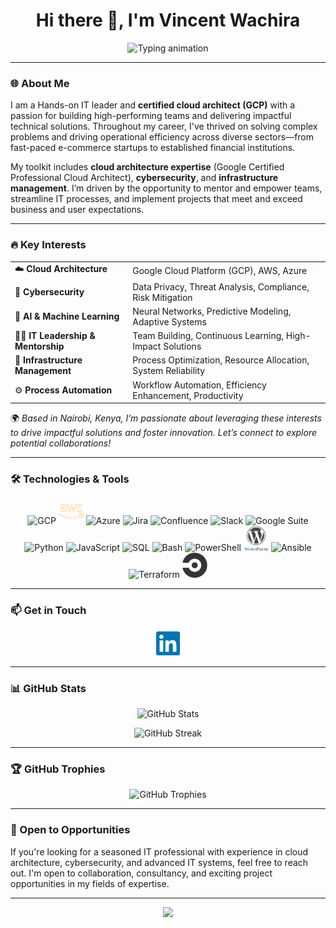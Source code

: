 <h1 align="center">Hi there 👋, I'm Vincent Wachira</h1>

<p align="center">
  <img src="https://readme-typing-svg.herokuapp.com?font=Roboto&size=25&color=3C76A1&center=true&vCenter=true&lines=Experienced+IT+Professional;Cloud+Architect+and+Consultant;CyberSecurity+Enthusiast;Process+Automation;CI-CD+Pipelines;" alt="Typing animation">
</p>

---

### 🌐 About Me

<p>
   I am a Hands-on IT leader and <strong>certified cloud architect (GCP)</strong> with a passion for building high-performing teams and delivering impactful technical solutions. Throughout my career, I've thrived on solving complex problems and driving operational efficiency across diverse sectors—from fast-paced e-commerce startups to established financial institutions.
</p>

<p>
   My toolkit includes <strong>cloud architecture expertise</strong> (Google Certified Professional Cloud Architect), <strong>cybersecurity</strong>, and <strong>infrastructure management</strong>. I’m driven by the opportunity to mentor and empower teams, streamline IT processes, and implement projects that meet and exceed business and user expectations.
</p>


---

### 🔥 Key Interests

<table>
   <tr>
      <td>☁️ <strong>Cloud Architecture</strong></td>
      <td>Google Cloud Platform (GCP), AWS, Azure</td>
   </tr>
   <tr>
      <td>🔐 <strong>Cybersecurity</strong></td>
      <td>Data Privacy, Threat Analysis, Compliance, Risk Mitigation</td>
   </tr>
   <tr>
      <td>🧠 <strong>AI & Machine Learning</strong></td>
      <td>Neural Networks, Predictive Modeling, Adaptive Systems</td>
   </tr>
   <tr>
      <td>👨‍💼 <strong>IT Leadership & Mentorship</strong></td>
      <td>Team Building, Continuous Learning, High-Impact Solutions</td>
   </tr>
   <tr>
      <td>🔧 <strong>Infrastructure Management</strong></td>
      <td>Process Optimization, Resource Allocation, System Reliability</td>
   </tr>
   <tr>
      <td>⚙️ <strong>Process Automation</strong></td>
      <td>Workflow Automation, Efficiency Enhancement, Productivity</td>
   </tr>
</table>

<p>🌍 <em>Based in Nairobi, Kenya, I’m passionate about leveraging these interests to drive impactful solutions and foster innovation. Let’s connect to explore potential collaborations!</em></p>


---

### 🛠️ Technologies & Tools

<p align="center">
  <!-- Cloud Providers -->
  <img src="https://cdn.jsdelivr.net/gh/devicons/devicon/icons/googlecloud/googlecloud-original.svg" alt="GCP" width="40" height="40"/>
  <img src="https://github.com/devicons/devicon/blob/v2.16.0/icons/amazonwebservices/amazonwebservices-line-wordmark.svg" alt="AWS" width="40" height="40"/>
  <img src="https://cdn.jsdelivr.net/gh/devicons/devicon/icons/azure/azure-original.svg" alt="Azure" width="40" height="40"/>
  
  <!-- Collaboration Tools -->
  <img src="https://cdn.jsdelivr.net/gh/devicons/devicon/icons/jira/jira-original.svg" alt="Jira" width="40" height="40"/>
  <img src="https://cdn.jsdelivr.net/gh/devicons/devicon/icons/confluence/confluence-original.svg" alt="Confluence" width="40" height="40"/>
  <img src="https://cdn.jsdelivr.net/gh/devicons/devicon/icons/slack/slack-original.svg" alt="Slack" width="40" height="40"/>
  
  <!-- Office Tools -->
  <img src="https://cdn.jsdelivr.net/gh/devicons/devicon/icons/google/google-original.svg" alt="Google Suite" width="40" height="40"/>

  <!-- Development Tools -->
  <img src="https://cdn.jsdelivr.net/gh/devicons/devicon/icons/python/python-original.svg" alt="Python" width="40" height="40"/>
  <img src="https://cdn.jsdelivr.net/gh/devicons/devicon/icons/javascript/javascript-original.svg" alt="JavaScript" width="40" height="40"/>
  <img src="https://cdn.jsdelivr.net/gh/devicons/devicon/icons/mysql/mysql-original.svg" alt="SQL" width="40" height="40"/>
  <img src="https://cdn.jsdelivr.net/gh/devicons/devicon/icons/bash/bash-original.svg" alt="Bash" width="40" height="40"/>
  <img src="https://cdn.jsdelivr.net/gh/devicons/devicon/icons/powershell/powershell-original.svg" alt="PowerShell" width="40" height="40"/>
  <img src="https://github.com/devicons/devicon/blob/v2.16.0/icons/wordpress/wordpress-original.svg" alt="Wordpress" width="40" height="40"/>

  <!-- Infrastructure & Automation -->
  <img src="https://cdn.jsdelivr.net/gh/devicons/devicon/icons/ansible/ansible-original.svg" alt="Ansible" width="40" height="40"/>
  <img src="https://cdn.jsdelivr.net/gh/devicons/devicon/icons/terraform/terraform-original.svg" alt="Terraform" width="40" height="40"/>
  <img src="https://github.com/devicons/devicon/blob/v2.16.0/icons/circleci/circleci-plain.svg" alt="CircleCI" width="40" height="40"/>
</p>


---

### 📫 Get in Touch

<p align="center">
  <a href="https://www.linkedin.com/in/vincentwachira/" target="_blank"><img src="https://github.com/devicons/devicon/blob/v2.16.0/icons/linkedin/linkedin-original.svg" width="40" height="40" alt="LinkedIn"></a>
</p>

---

### 📊 GitHub Stats

<p align="center">
  <img src="https://github-readme-stats.vercel.app/api?username=VinceBiggz&show_icons=true&theme=radical" alt="GitHub Stats">
</p>
<p align="center">
  <img src="https://github-readme-streak-stats.herokuapp.com/?user=VinceBiggz&theme=radical" alt="GitHub Streak">
</p>

---

### 🏆 GitHub Trophies

<p align="center">
  <img src="https://github-profile-trophy.vercel.app/?username=VinceBiggz&theme=onedark&row=1&column=6" alt="GitHub Trophies">
</p>

---

### 💼 Open to Opportunities
<p>
  If you're looking for a seasoned IT professional with experience in cloud architecture, cybersecurity, and advanced IT systems, feel free to reach out. I'm open to collaboration, consultancy, and exciting project opportunities in my fields of expertise.
</p>

---

<p align="center">
  <img src="https://img.shields.io/badge/Made%20with-Markdown%20&%20HTML-blueviolet?style=flat-square">
</p>
